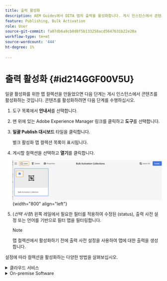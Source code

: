```yaml
---
title: 출력 활성화
description: AEM Guides에서 DITA 맵의 출력을 활성화합니다. 게시 인스턴스에서 콘텐츠를 활성화하는 방법을 알아봅니다.
feature: Publishing, Bulk Activation
role: User
source-git-commit: fa07db6a9cb8d8f5b133258acd5647631b22e28a
workflow-type: tm+mt
source-wordcount: '444'
ht-degree: 1%

---
```


# 출력 활성화 {#id214GGF00V5U}

일괄 활성화를 위한 맵 컬렉션을 만들었으면 다음 단계는 게시 인스턴스에서 콘텐츠를 활성화하는 것입니다. 콘텐츠를 활성화하려면 다음 단계를 수행하십시오.

1. 도구 목록에서 **안내서**&#x200B;를 선택합니다.

1. 맨 위에 있는 Adobe Experience Manager 링크를 클릭하고 **도구**&#x200B;를 선택합니다.

1. **일괄 Publish 대시보드** 타일을 클릭합니다.

   벌크 활성화 맵 컬렉션 목록이 표시됩니다.

1. 게시할 컬렉션을 선택하고 **열기**&#x200B;를 클릭합니다.

   ![](images/bulk-activation-collection-open.png){width="800" align="left"}

1. \(*선택 사항*\) 왼쪽 레일에서 필요한 필터를 적용하여 수정된 \(status\), 출력 사전 설정 또는 언어를 기반으로 필터 맵을 필터링합니다.

   >[!NOTE]
   >
   >맵 컬렉션에서 활성화하기 전에 출력 사전 설정을 사용하여 맵에 대한 출력을 생성합니다.


설정에 따라 컬렉션을 활성화하는 다양한 방법을 살펴보십시오.

<details>
<summary> 클라우드 서비스 </summary>

클라우드 서비스에 ![bulk-collection-publish](images/bulk-activation-collection-quick-publish-CS.png){width="650" align="left"}

**미리 보기** 또는 **Publish** 인스턴스에 대한 출력을 활성화할 수 있습니다.

**미리보기**

* 선택한 맵의 출력을 활성화하려면 미리 생성된 맵 출력을 선택하고 **Publish to** > **미리 보기**&#x200B;를 선택합니다.
* 구성된 사전 설정으로 모든 DITA 맵의 출력을 활성화하려면 **맵** 열 옆의 확인란을 선택한 다음 **Publish to** > **Publish**&#x200B;을(를) 선택합니다.


**Publish**

* 선택한 맵의 출력을 활성화하려면 미리 생성된 맵 출력을 선택하고 **Publish to** > **Publish**&#x200B;을(를) 선택합니다.

* 구성된 사전 설정으로 모든 DITA 맵의 출력을 활성화하려면 맵(열) 옆의 확인란을 선택한 다음 **Publish to** > **Publish**&#x200B;을(를) 선택합니다.


>[!NOTE]
> 
> 맵 출력 확인란은 맵에 대한 출력을 생성한 경우에만 활성화됩니다.

맵 출력이 게시 큐에 있으면 성공 메시지가 표시됩니다.

선택한 맵 파일에 대해 출력이 활성화되면 감사 기록 탭이 업데이트되고 가장 최근에 활성화된 출력이 맨 위에 표시됩니다. **게시됨** 열이 게시 날짜 및 시간으로 업데이트되었습니다.

</details>

<details>    
<summary>  On-premise Software </summary>


다음 중 하나를 수행하십시오.

* 선택한 맵의 출력을 활성화하려면 미리 생성된 맵 출력을 선택하고 **빠른 Publish**&#x200B;을(를) 선택합니다.
* 구성된 사전 설정으로 모든 DITA 맵의 출력을 활성화하려면 맵(열) 옆에 있는 확인란을 선택한 다음 **빠른 Publish을 선택합니다.**
  ![bulk-collection-publish](images/bulk-activation-collection-quick-publish.png){width="650" align="left"}

  >[!NOTE]
  > 
  >맵 출력 확인란은 맵에 대한 출력을 생성한 경우에만 활성화됩니다.


맵 출력이 게시 큐에 있으면 성공 메시지가 표시됩니다.

선택한 맵 파일에 대해 출력이 활성화되면 감사 기록 탭이 업데이트되고 가장 최근에 활성화된 출력이 맨 위에 표시됩니다. **게시됨** 열이 게시 날짜 및 시간으로 업데이트되었습니다.

**상위 항목: **[게시된 콘텐츠의 일괄 활성화](conf-bulk-activation.md)
